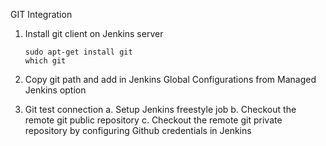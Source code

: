GIT Integration

1. Install git client on Jenkins server
 
       sudo apt-get install git
       which git
    
2. Copy git path and add in Jenkins Global Configurations from Managed Jenkins option

3. Git test connection
    a. Setup Jenkins freestyle job
    b. Checkout the remote git public repository
    c. Checkout the remote git private repository by configuring Github credentials in Jenkins
 
